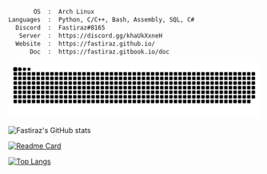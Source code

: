 ```text
       OS  :  Arch Linux
Languages  :  Python, C/C++, Bash, Assembly, SQL, C#
  Discord  :  Fastiraz#8165
   Server  :  https://discord.gg/khaUkXxneH
  Website  :  https://fastiraz.github.io/
      Doc  :  https://fastiraz.gitbook.io/doc
```

<a href="https://discord.gg/khaUkXxneH" target="_blank"><img src="https://github.com/Fastiraz/Fastiraz/blob/main/assets/github-contribution-grid-snake.svg" alt="snake"></a>

![Fastiraz's GitHub stats](https://github-readme-stats.vercel.app/api?username=fastiraz&show_icons=true&theme=default&border_color=bdc3c7&bg_color=DEG,141e30,243b55)

[![Readme Card](https://github-readme-stats.vercel.app/api/pin/?username=Fastiraz&repo=Plate-Reader&theme=default&border_color=bdc3c7&bg_color=DEG,141e30,243b55)](https://github.com/Fastiraz/Plate-Reader)

[![Top Langs](https://github-readme-stats.vercel.app/api/top-langs/?username=Fastiraz&theme=default&border_color=bdc3c7&bg_color=DEG,141e30,243b55)](https://github.com/Fastiraz/)

